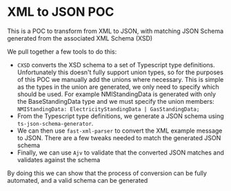 # XML to JSON POC

This is a POC to transform from XML to JSON, with matching JSON Schema generated from the associated XML Schema (XSD)

We pull together a few tools to do this:

- `CXSD` converts the XSD schema to a set of Typescript type definitions. Unfortunately this doesn't fully support union types, so for the purposes of this POC we manually add the unions where necessary. This is simple as the types in the union are generated, we only need to specify which should be used. For example NMIStandingData is generated with only the BaseStandingData type and we must specify the union members: `NMIStandingData: ElectricityStandingData | GasStandingData;`
- From the Typescript type definitions, we generate a JSON schema using `ts-json-schema-generator`.
- We can then use `fast-xml-parser` to convert the XML example message to JSON. There are a few tweaks needed to match the generated JSON schema
- Finally, we can use `Ajv` to validate that the converted JSON matches and validates against the schema

By doing this we can show that the process of conversion can be fully automated, and a valid schema can be generated
